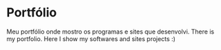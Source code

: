 # Portfólio
Meu portfólio onde mostro os programas e sites que desenvolvi.
There is my portfolio. Here I show my softwares and sites projects :)
